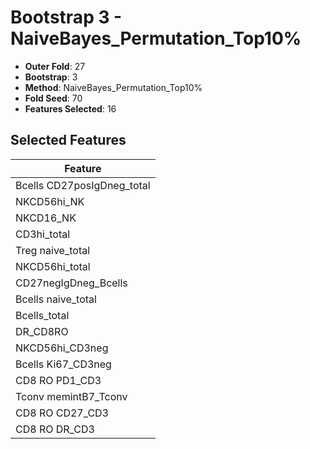 # Bootstrap 3 - NaiveBayes_Permutation_Top10%

- **Outer Fold**: 27
- **Bootstrap**: 3
- **Method**: NaiveBayes_Permutation_Top10%
- **Fold Seed**: 70
- **Features Selected**: 16

## Selected Features

| Feature |
|---------|
| Bcells CD27posIgDneg_total |
| NKCD56hi_NK |
| NKCD16_NK |
| CD3hi_total |
| Treg naive_total |
| NKCD56hi_total |
| CD27negIgDneg_Bcells |
| Bcells naive_total |
| Bcells_total |
| DR_CD8RO |
| NKCD56hi_CD3neg |
| Bcells Ki67_CD3neg |
| CD8 RO PD1_CD3 |
| Tconv memintB7_Tconv |
| CD8 RO CD27_CD3 |
| CD8 RO DR_CD3 |
